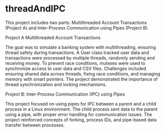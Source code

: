 # threadAndIPC

This project includes two parts: Multithreaded Account Transactions (Project A) and Inter-Process Communication using Pipes (Project B).

Project A Multithreaded Account Transactions



The goal was to simulate a banking system with multithreading, ensuring thread safety during transactions. A User class tracked user data and transactions were processed by multiple threads, randomly sending and receiving money. To prevent race conditions, mutexes were used to synchronize access to user data and CSV files. Challenges included ensuring shared data across threads, fixing race conditions, and managing memory with smart pointers. The project demonstrated the importance of thread synchronization and locking mechanisms.


Project B: Inter-Process Communication (IPC) using Pipes

This project focused on using pipes for IPC between a parent and a child process in a Linux environment. The child process sent data to the parent using a pipe, with proper error handling for communication issues. The project reinforced concepts of forking, process IDs, and pipe-based data transfer between processes.

